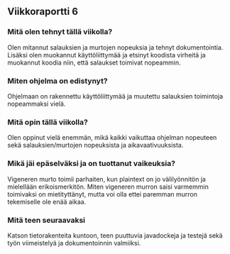 ## Viikkoraportti 6

### Mitä olen tehnyt tällä viikolla?

Olen mitannut salauksien ja murtojen nopeuksia ja tehnyt dokumentointia. Lisäksi olen muokannut käyttöliittymää ja etsinyt koodista virheitä ja muokannut koodia niin, että salaukset toimivat nopeammin. 

### Miten ohjelma on edistynyt?

Ohjelmaan on rakennettu käyttöliittymää ja muutettu salauksien toimintoja nopeammaksi vielä.

### Mitä opin tällä viikolla?

Olen oppinut vielä enemmän, mikä kaikki vaikuttaa ohjelman nopeuteen sekä salauksien/murtojen nopeuksista ja aikavaativuuksista.

### Mikä jäi epäselväksi ja on tuottanut vaikeuksia?

Vigeneren murto toimii parhaiten, kun plaintext on jo välilyönnitön ja mielellään erikoismerkitön. Miten vigeneren murron saisi varmemmin toimivaksi on mietityttänyt, mutta voi olla ettei paremman murron tekemiselle ole enää aikaa.

### Mitä teen seuraavaksi

Katson tietorakenteita kuntoon, teen puuttuvia javadockeja ja testejä sekä työn viimeistelyä ja dokumentoinnin valmiiksi.

